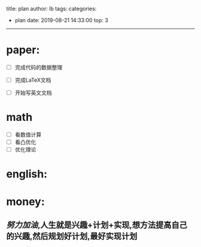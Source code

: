 title: plan
author: lb
tags:
categories:
  - plan
date: 2019-08-21 14:33:00
top: 3
---
<!--more-->
# paper:
- [ ] 完成代码的数据整理
- [ ] 完成LaTeX文档
- [ ] 开始写英文文档


# math
- [ ] 看数值计算
- [ ] 看凸优化
- [ ] 优化理论 

# english:

# money:

## *努力加油*,人生就是兴趣+计划+实现,想方法提高自己的兴趣,然后规划好计划,最好实现计划
